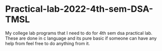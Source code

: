 # Practical-lab-2022-4th-sem-DSA-TMSL
My college lab programs that I need to do for 4th sem dsa practical lab.
These are done in c language and its pure basic if someone can have any help from feel free to do anything from it.
